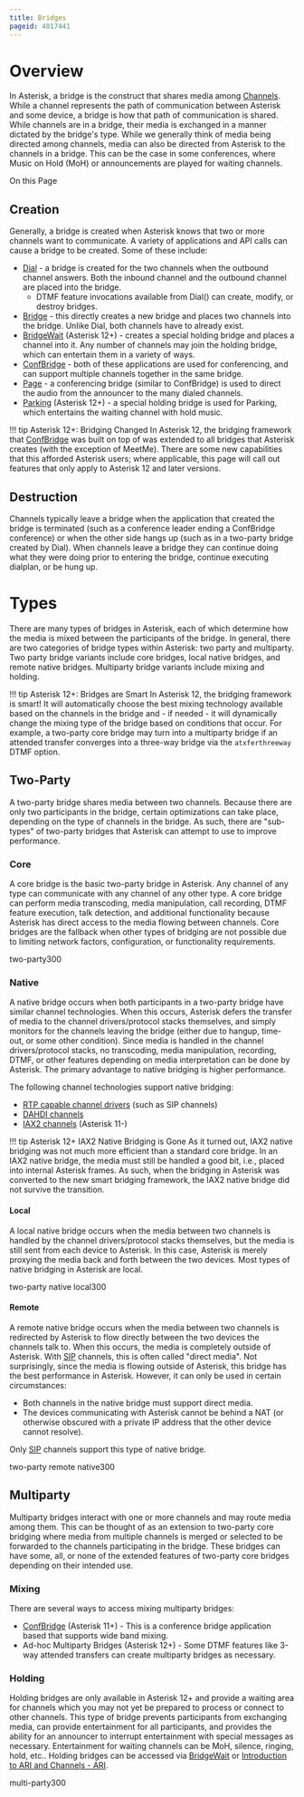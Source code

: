 ```yaml
---
title: Bridges
pageid: 4817441
---
```


Overview
========

In Asterisk, a bridge is the construct that shares media among [Channels](/Fundamentals/Key-Concepts/Channels). While a channel represents the path of communication between Asterisk and some device, a bridge is how that path of communication is shared. While channels are in a bridge, their media is exchanged in a manner dictated by the bridge's type. While we generally think of media being directed among channels, media can also be directed from Asterisk to the channels in a bridge. This can be the case in some conferences, where Music on Hold (MoH) or announcements are played for waiting channels.

On this Page


Creation
--------

Generally, a bridge is created when Asterisk knows that two or more channels want to communicate. A variety of applications and API calls can cause a bridge to be created. Some of these include:

* [Dial](/Latest_API/API_Documentation/Dialplan_Applications/Dial) - a bridge is created for the two channels when the outbound channel answers. Both the inbound channel and the outbound channel are placed into the bridge.
	+ DTMF feature invocations available from Dial() can create, modify, or destroy bridges.
* [Bridge](/Latest_API/API_Documentation/Dialplan_Applications/Bridge) - this directly creates a new bridge and places two channels into the bridge. Unlike Dial, both channels have to already exist.
* [BridgeWait](/Latest_API/API_Documentation/Dialplan_Applications/BridgeWait) (Asterisk 12+) - creates a special holding bridge and places a channel into it. Any number of channels may join the holding bridge, which can entertain them in a variety of ways.
* [ConfBridge](/Latest_API/API_Documentation/Dialplan_Applications/ConfBridge) - both of these applications are used for conferencing, and can support multiple channels together in the same bridge.
* [Page](/Latest_API/API_Documentation/Dialplan_Applications/Page) - a conferencing bridge (similar to ConfBridge) is used to direct the audio from the announcer to the many dialed channels.
* [Parking](/Latest_API/API_Documentation/Dialplan_Applications/Park) (Asterisk 12+) - a special holding bridge is used for Parking, which entertains the waiting channel with hold music.






!!! tip Asterisk 12+: Bridging Changed
    In Asterisk 12, the bridging framework that [ConfBridge](/Configuration/Applications/Conferencing-Applications/ConfBridge) was built on top of was extended to all bridges that Asterisk creates (with the exception of MeetMe). There are some new capabilities that this afforded Asterisk users; where applicable, this page will call out features that only apply to Asterisk 12 and later versions.

      
[//]: # (end-tip)



Destruction
-----------

Channels typically leave a bridge when the application that created the bridge is terminated (such as a conference leader ending a ConfBridge conference) or when the other side hangs up (such as in a two-party bridge created by Dial). When channels leave a bridge they can continue doing what they were doing prior to entering the bridge, continue executing dialplan, or be hung up.

Types
=====

There are many types of bridges in Asterisk, each of which determine how the media is mixed between the participants of the bridge. In general, there are two categories of bridge types within Asterisk: two party and multiparty. Two party bridge variants include core bridges, local native bridges, and remote native bridges. Multiparty bridge variants include mixing and holding.






!!! tip Asterisk 12+: Bridges are Smart
    In Asterisk 12, the bridging framework is smart! It will automatically choose the best mixing technology available based on the channels in the bridge and - if needed - it will dynamically change the mixing type of the bridge based on conditions that occur. For example, a two-party core bridge may turn into a multiparty bridge if an attended transfer converges into a three-way bridge via the `atxferthreeway` DTMF option.

      
[//]: # (end-tip)



Two-Party
---------

A two-party bridge shares media between two channels. Because there are only two participants in the bridge, certain optimizations can take place, depending on the type of channels in the bridge. As such, there are "sub-types" of two-party bridges that Asterisk can attempt to use to improve performance.

### Core

A core bridge is the basic two-party bridge in Asterisk. Any channel of any type can communicate with any channel of any other type. A core bridge can perform media transcoding, media manipulation, call recording, DTMF feature execution, talk detection, and additional functionality because Asterisk has direct access to the media flowing between channels. Core bridges are the fallback when other types of bridging are not possible due to limiting network factors, configuration, or functionality requirements.

two-party300

### Native

A native bridge occurs when both participants in a two-party bridge have similar channel technologies. When this occurs, Asterisk defers the transfer of media to the channel drivers/protocol stacks themselves, and simply monitors for the channels leaving the bridge (either due to hangup, time-out, or some other condition). Since media is handled in the channel drivers/protocol stacks, no transcoding, media manipulation, recording, DTMF, or other features depending on media interpretation can be done by Asterisk. The primary advantage to native bridging is higher performance.

The following channel technologies support native bridging:

* [RTP capable channel drivers](/Configuration/Channel-Drivers/SIP) (such as SIP channels)
* [DAHDI channels](/Configuration/Channel-Drivers/DAHDI)
* [IAX2 channels](/Configuration/Channel-Drivers/Inter-Asterisk-eXchange-protocol-version-2-IAX2) (Asterisk 11-)




!!! tip Asterisk 12+ IAX2 Native Bridging is Gone
    As it turned out, IAX2 native bridging was not much more efficient than a standard core bridge. In an IAX2 native bridge, the media must still be handled a good bit, i.e., placed into internal Asterisk frames. As such, when the bridging in Asterisk was converted to the new smart bridging framework, the IAX2 native bridge did not survive the transition.

      
[//]: # (end-tip)


#### Local

A local native bridge occurs when the media between two channels is handled by the channel drivers/protocol stacks themselves, but the media is still sent from each device to Asterisk. In this case, Asterisk is merely proxying the media back and forth between the two devices. Most types of native bridging in Asterisk are local.

two-party native local300

#### Remote

A remote native bridge occurs when the media between two channels is redirected by Asterisk to flow directly between the two devices the channels talk to. When this occurs, the media is completely outside of Asterisk. With [SIP](/Configuration/Channel-Drivers/SIP) channels, this is often called "direct media". Not surprisingly, since the media is flowing outside of Asterisk, this bridge has the best performance in Asterisk. However, it can only be used in certain circumstances:

* Both channels in the native bridge must support direct media.
* The devices communicating with Asterisk cannot be behind a NAT (or otherwise obscured with a private IP address that the other device cannot resolve).

Only [SIP](/Configuration/Channel-Drivers/SIP) channels support this type of native bridge.

two-party remote native300

Multiparty
----------

Multiparty bridges interact with one or more channels and may route media among them. This can be thought of as an extension to two-party core bridging where media from multiple channels is merged or selected to be forwarded to the channels participating in the bridge. These bridges can have some, all, or none of the extended features of two-party core bridges depending on their intended use.

### Mixing

There are several ways to access mixing multiparty bridges:

* [ConfBridge](/Latest_API/API_Documentation/Dialplan_Applications/ConfBridge) (Asterisk 11+) - This is a conference bridge application based that supports wide band mixing.
* Ad-hoc Multiparty Bridges (Asterisk 12+) - Some DTMF features like 3-way attended transfers can create multiparty bridges as necessary.

### Holding

Holding bridges are only available in Asterisk 12+ and provide a waiting area for channels which you may not yet be prepared to process or connect to other channels. This type of bridge prevents participants from exchanging media, can provide entertainment for all participants, and provides the ability for an announcer to interrupt entertainment with special messages as necessary. Entertainment for waiting channels can be MoH, silence, ringing, hold, etc.. Holding bridges can be accessed via [BridgeWait](/Latest_API/API_Documentation/Dialplan_Applications/BridgeWait) or [Introduction to ARI and Channels - ARI](/Configuration/Interfaces/Asterisk-REST-Interface-ARI/Introduction-to-ARI-and-Channels#channels-to-endpoints).

multi-party300

